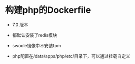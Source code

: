 # 构建php的Dockerfile

* 7.0 版本

* 都默认安装了redis模块

* swoole镜像中不安装fpm

* php配置在/data/apps/php/etc/目录下，可以通过挂载自定义

